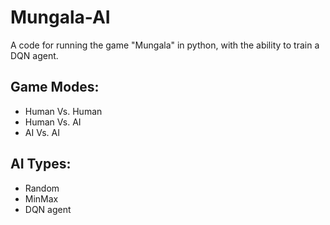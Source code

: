 # Mungala-AI
A code for running the game "Mungala" in python, with the ability to train a DQN agent.

## Game Modes:
- Human Vs. Human
- Human Vs. AI
- AI Vs. AI

## AI Types:
- Random
- MinMax
- DQN agent
